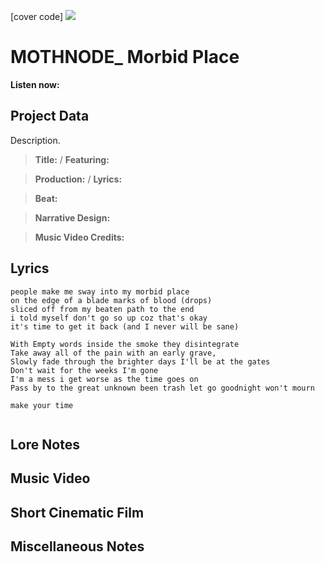 [cover code] ![](57175019_319474918741616_8502199518755923887_n.jpg)

# MOTHNODE_ Morbid Place

**Listen now:** 

## Project Data

Description.

> **Title:**  / **Featuring:** 

> **Production:**  / **Lyrics:** 

> **Beat:**

> **Narrative Design:**

> **Music Video Credits:**


## Lyrics

```
people make me sway into my morbid place
on the edge of a blade marks of blood (drops)
sliced off from my beaten path to the end
i told myself don't go so up coz that's okay
it's time to get it back (and I never will be sane)

With Empty words inside the smoke they disintegrate
Take away all of the pain with an early grave,
Slowly fade through the brighter days I'll be at the gates
Don't wait for the weeks I'm gone
I'm a mess i get worse as the time goes on
Pass by to the great unknown been trash let go goodnight won't mourn

make your time


```

## Lore Notes

## Music Video

## Short Cinematic Film

## Miscellaneous Notes
